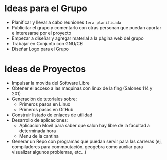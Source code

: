 Ideas para el Grupo
===================

- Planificar y llevar a cabo reuniones `1era planificada`
- Publicitar el grupo y comentarlo con otras personan que puedan aportar e interesarse por el proyecto
- Empezar a diseñar y agregar material a la página web del grupo
- Trabajar en Conjunto con GNU/CEI
- Diseñar Logo para el Grupo

Ideas de Proyectos
==================
- Impulsar la movida del Software Libre
- Obtener el acceso a las maquinas con linux de la fing (Salones 114 y 201)
- Generación de tutoriales sobre:
  - Primeros pasos en Linux
  - Primeros pasos en GitHub
- Construir listado de enlaces de utilidad
- Desarrollo de aplicaciones:
  - Aplicacion Movil para saber que salon hay libre de la facultad a determinada hora
  - Menu de la cantina
- Generar un Repo con programas que puedan servir para las carreras (ej, compiladores para commputación, geogebra como auxliar para visualizar algunos problemas, etc...)

